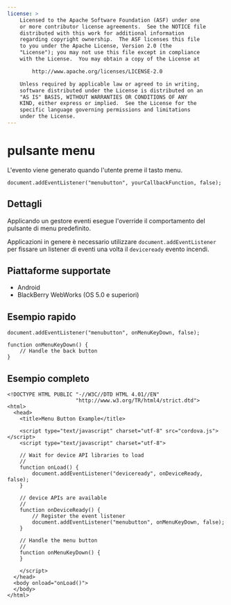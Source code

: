 ```yaml
---
license: >
    Licensed to the Apache Software Foundation (ASF) under one
    or more contributor license agreements.  See the NOTICE file
    distributed with this work for additional information
    regarding copyright ownership.  The ASF licenses this file
    to you under the Apache License, Version 2.0 (the
    "License"); you may not use this file except in compliance
    with the License.  You may obtain a copy of the License at

        http://www.apache.org/licenses/LICENSE-2.0

    Unless required by applicable law or agreed to in writing,
    software distributed under the License is distributed on an
    "AS IS" BASIS, WITHOUT WARRANTIES OR CONDITIONS OF ANY
    KIND, either express or implied.  See the License for the
    specific language governing permissions and limitations
    under the License.
---
```


# pulsante menu

L'evento viene generato quando l'utente preme il tasto menu.

    document.addEventListener("menubutton", yourCallbackFunction, false);
    

## Dettagli

Applicando un gestore eventi esegue l'override il comportamento del pulsante di menu predefinito.

Applicazioni in genere è necessario utilizzare `document.addEventListener` per fissare un listener di eventi una volta il `deviceready` evento incendi.

## Piattaforme supportate

*   Android
*   BlackBerry WebWorks (OS 5.0 e superiori)

## Esempio rapido

    document.addEventListener("menubutton", onMenuKeyDown, false);
    
    function onMenuKeyDown() {
        // Handle the back button
    }
    

## Esempio completo

    <!DOCTYPE HTML PUBLIC "-//W3C//DTD HTML 4.01//EN"
                          "http://www.w3.org/TR/html4/strict.dtd">
    <html>
      <head>
        <title>Menu Button Example</title>
    
        <script type="text/javascript" charset="utf-8" src="cordova.js"></script>
        <script type="text/javascript" charset="utf-8">
    
        // Wait for device API libraries to load
        //
        function onLoad() {
            document.addEventListener("deviceready", onDeviceReady, false);
        }
    
        // device APIs are available
        //
        function onDeviceReady() {
            // Register the event listener
            document.addEventListener("menubutton", onMenuKeyDown, false);
        }
    
        // Handle the menu button
        //
        function onMenuKeyDown() {
        }
    
        </script>
      </head>
      <body onload="onLoad()">
      </body>
    </html>
